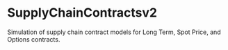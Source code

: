 # SupplyChainContractsv2
Simulation of supply chain contract models for Long Term, Spot Price, and Options contracts.
